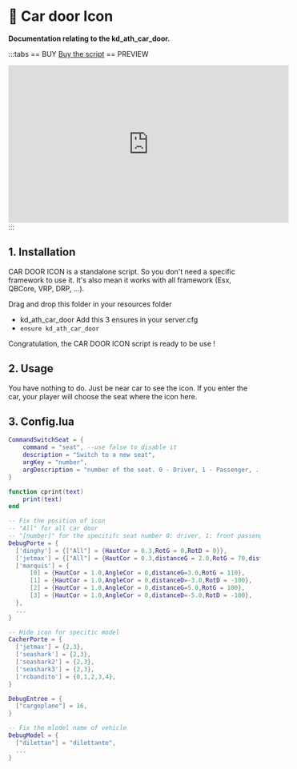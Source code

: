 # :car: Car door Icon
**Documentation relating to the kd_ath_car_door.**

:::tabs
== BUY
[Buy the script](https://shop.jumpon-studios.com/fivem/car-door-icon)
== PREVIEW
<iframe width="560" height="315" src="https://www.youtube.com/embed/KLwc9zr9L1Q?si=Zw0ID9gUyu1TtgQg" title="YouTube video player" frameborder="0" allow="accelerometer; autoplay; clipboard-write; encrypted-media; gyroscope; picture-in-picture; web-share" allowfullscreen></iframe>
:::

## 1. Installation
CAR DOOR ICON is a standalone script. So you don't need a specific framework to use it. It's also mean it works with all framework (Esx, QBCore, VRP, DRP, …).

Drag and drop this folder in your resources folder
- kd_ath_car_door
Add this 3 ensures in your server.cfg
- `ensure kd_ath_car_door`

Congratulation, the CAR DOOR ICON script is ready to be use !

## 2. Usage
You have nothing to do. Just be near car to see the icon. If you enter the car, your player will choose the seat where the icon here.

## 3. Config.lua
```lua
CommandSwitchSeat = {
    command = "seat", --use false to disable it
    description = "Switch to a new seat",
    argKey = "number",
    argDescription = "number of the seat. 0 - Driver, 1 - Passenger, ..."
}

function cprint(text)
    print(text)
end

-- Fix the position of icon
-- "All" for all car door
-- "[number]" for the specitifc seat number 0: driver, 1: front passenger, ...
DebugPorte = {
  ['dinghy'] = {["All"] = {HautCor = 0.3,RotG = 0,RotD = 0}},
  ['jetmax'] = {["All"] = {HautCor = 0.3,distanceG = 2.0,RotG = 70,distanceD = 2.0,RotD = -70}},
  ['marquis'] = {
      [0] = {HautCor = 1.0,AngleCor = 0,distanceG=3.0,RotG = 110},
      [1] = {HautCor = 1.0,AngleCor = 0,distanceD=-3.0,RotD = -100},
      [2] = {HautCor = 1.0,AngleCor = 0,distanceG=5.0,RotG = 100},
      [3] = {HautCor = 1.0,AngleCor = 0,distanceD=-5.0,RotD = -100},
  },
  ...
}

-- Hide icon for specitic model 
CacherPorte = {
  ['jetmax'] = {2,3},
  ['seashark'] = {2,3},
  ['seashark2'] = {2,3},
  ['seashark3'] = {2,3},
  ['rcbandito'] = {0,1,2,3,4},
}

DebugEntree = {
  ["cargoplane"] = 16,
}

-- Fix the mlodel name of vehicle
DebugModel = {
  ["dilettan"] = "dilettante",
  ...
}
```
